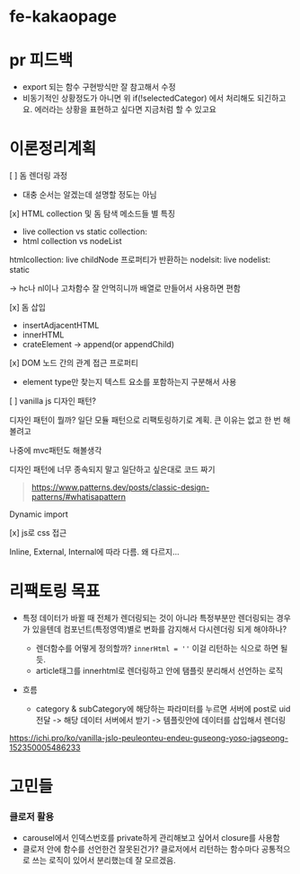 # fe-kakaopage

# pr 피드백

- export 되는 함수 구현방식만 잘 참고해서 수정
- 비동기적인 상황정도가 아니면 위 if(!selectedCategor) 에서 처리해도 되긴하고요.
  에러라는 상황을 표현하고 싶다면 지금처럼 할 수 있고요

# 이론정리계획

[ ] 돔 렌더링 과정

- 대충 순서는 알겠는데 설명할 정도는 아님

[x] HTML collection 및 돔 탐색 메소드들 별 특징

- live collection vs static collection:
- html collection vs nodeList

htmlcollection: live
childNode 프로퍼티가 반환하는 nodelsit: live
nodelist: static

-> hc나 nl이나 고차함수 잘 안먹히니까 배열로 만들어서 사용하면 편함

[x] 돔 삽입

- insertAdjacentHTML
- innerHTML
- crateElement -> append(or appendChild)

[x] DOM 노드 간의 관계 접근 프로퍼티

- element type만 찾는지 텍스트 요소를 포함하는지 구분해서 사용

[ ] vanilla js 디자인 패턴?

디자인 패턴이 뭘까? 일단 모듈 패턴으로 리팩토링하기로 계획. 큰 이유는 없고 한 번 해볼려고

나중에 mvc패턴도 해볼생각

디자인 패턴에 너무 종속되지 말고 일단하고 싶은대로 코드 짜기

> https://www.patterns.dev/posts/classic-design-patterns/#whatisapattern

Dynamic import

[x] js로 css 접근

Inline, External, Internal에 따라 다름. 왜 다르지...

# 리팩토링 목표

- 특정 데이터가 바뀔 때 전체가 렌더링되는 것이 아니라 특정부분만 렌더링되는 경우가 있을텐데 컴포넌트(특정영역)별로 변화를 감지해서 다시렌더링 되게 해야하나?

  - 렌더함수를 어떻게 정의할까? `innerHtml = ''` 이걸 리턴하는 식으로 하면 될듯.
  - article태그를 innerhtml로 렌더링하고 안에 탬플릿 분리해서 선언하는 로직

- 흐름

  - category & subCategory에 해당하는 파라미터를 누르면 서버에 post로 uid전달 -> 해당 데이터 서버에서 받기 -> 템플릿안에 데이터를 삽입해서 렌더링

https://ichi.pro/ko/vanilla-jslo-peuleonteu-endeu-guseong-yoso-jagseong-152350005486233

# 고민들

### 클로저 활용

- carousel에서 인덱스번호를 private하게 관리해보고 싶어서 closure를 사용함
- 클로저 안에 함수를 선언한건 잘못된건가? 클로저에서 리턴하는 함수마다 공통적으로 쓰는 로직이 있어서 분리했는데 잘 모르겠음.
